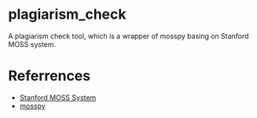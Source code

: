 # plagiarism_check
A plagiarism check tool, which is a wrapper of mosspy basing on Stanford MOSS system.

# Referrences
* [Stanford MOSS System](http://moss.stanford.edu/)
* [mosspy](https://github.com/soachishti/moss.py)
